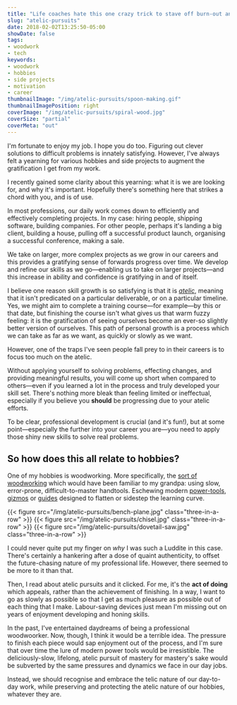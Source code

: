```yaml
---
title: "Life coaches hate this one crazy trick to stave off burn-out and increase motivation!"
slug: "atelic-pursuits"
date: 2018-02-02T13:25:50-05:00
showDate: false
tags:
- woodwork
- tech
keywords:
- woodwork
- hobbies
- side projects
- motivation
- career
thumbnailImage: "/img/atelic-pursuits/spoon-making.gif"
thumbnailImagePosition: right
coverImage: "/img/atelic-pursuits/spiral-wood.jpg"
coverSize: "partial"
coverMeta: "out"
---
```


<style>
.post figure.three-in-a-row {
  display: inline-block;
  width: 33%;
  vertical-align: middle;
  margin: 0
}
</style>

I'm fortunate to enjoy my job. I hope you do too. Figuring out clever solutions to difficult problems is innately satisfying. However, I've always felt a yearning for various hobbies and side projects to augment the gratification I get from my work.

I recently gained some clarity about this yearning: what it is we are looking for, and why it's important. Hopefully there's something here that strikes a chord with you, and is of use.

<!--more-->

In most professions, our daily work comes down to efficiently and effectively completing projects. In my case: hiring people, shipping software, building companies. For other people, perhaps it's landing a big client, building a house, pulling off a successful product launch, organising a successful conference, making a sale.

We take on larger, more complex projects as we grow in our careers and this provides a gratifying sense of forwards progress over time. We develop and refine our skills as we go—enabling us to take on larger projects—and this increase in ability and confidence is gratifying in and of itself.

I believe one reason skill growth is so satisfying is that it is [_atelic_](https://en.wikipedia.org/wiki/Telicity#Defining_the_relevant_notion_of_"completeness"), meaning that it isn't predicated on a particular deliverable, or on a particular timeline. Yes, we might aim to complete a training course—for example—by this or that date, but finishing the course isn't what gives us that warm fuzzy feeling: it is the gratification of seeing ourselves become an ever-so slightly better version of ourselves. This path of personal growth is a process which we can take as far as we want, as quickly or slowly as we want.

However, one of the traps I've seen people fall prey to in their careers is to focus too much on the atelic.

Without applying yourself to solving problems, effecting changes, and providing meaningful results, you will come up short when compared to others—even if you learned a lot in the process and truly developed your skill set. There's nothing more bleak than feeling limited or ineffectual, especially if you believe you **should** be progressing due to your atelic efforts.

To be clear, professional development is crucial (and it's fun!), but at some point—especially the further into your career you are—you need to apply those shiny new skills to solve real problems.

## So how does this all relate to hobbies?

One of my hobbies is woodworking. More specifically, the [sort of woodworking](https://www.youtube.com/user/PaulSellersWoodwork) which would have been familiar to my grandpa: using slow, error-prone, difficult-to-master handtools. Eschewing modern [power-tools](https://en.wikipedia.org/wiki/Thickness_planer), [gizmos](https://en.wikipedia.org/wiki/Domino_joiner) or [guides](https://www.highlandwoodworking.com/david-barron-magnetic-dovetail-saw-guide.aspx) designed to flatten or sidestep the learning curve.

{{< figure src="/img/atelic-pursuits/bench-plane.jpg" class="three-in-a-row" >}}
{{< figure src="/img/atelic-pursuits/chisel.jpg" class="three-in-a-row" >}}
{{< figure src="/img/atelic-pursuits/dovetail-saw.jpg" class="three-in-a-row" >}}

I could never quite put my finger on _why_ I was such a Luddite in this case. There's certainly a hankering after a dose of quaint authenticity, to offset the future-chasing nature of my professional life. However, there seemed to be more to it than that.

Then, I read about atelic pursuits and it clicked. For me, it's the **act of doing** which appeals, rather than the achievement of finishing. In a way, I want to go as slowly as possible so that I get as much pleasure as possible out of each thing that I make. Labour-saving devices just mean I'm missing out on years of enjoyment developing and honing skills.

In the past, I've entertained daydreams of being a professional woodwoorker. Now, though, I think it would be a terrible idea. The pressure to finish each piece would sap enjoyment out of the process, and I'm sure that over time the lure of modern power tools would be irresistible. The deliciously-slow, lifelong, atelic pursuit of mastery for mastery's sake would be subverted by the same pressures and dynamics we face in our day jobs.

Instead, we should recognise and embrace the telic nature of our day-to-day work, while preserving and protecting the atelic nature of our hobbies, whatever they are.
